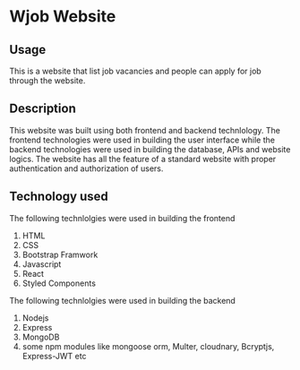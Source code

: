 # Wjob Website

## Usage
This is a website that list job vacancies and people can apply for job through the website.

## Description

This website was built using both frontend and backend technlology. The frontend technologies were used in building the user interface while the backend technologies were used in building the database, APIs and website logics. The website has all the feature of a standard website with proper authentication and authorization of users.

## Technology used

The following technlolgies were used in building the frontend
1. HTML
2. CSS
3. Bootstrap Framwork
4. Javascript
5. React
6. Styled Components

The following technlolgies were used in building the backend
1. Nodejs
2. Express
3. MongoDB
4. some npm modules like mongoose orm, Multer, cloudnary, Bcryptjs, Express-JWT etc